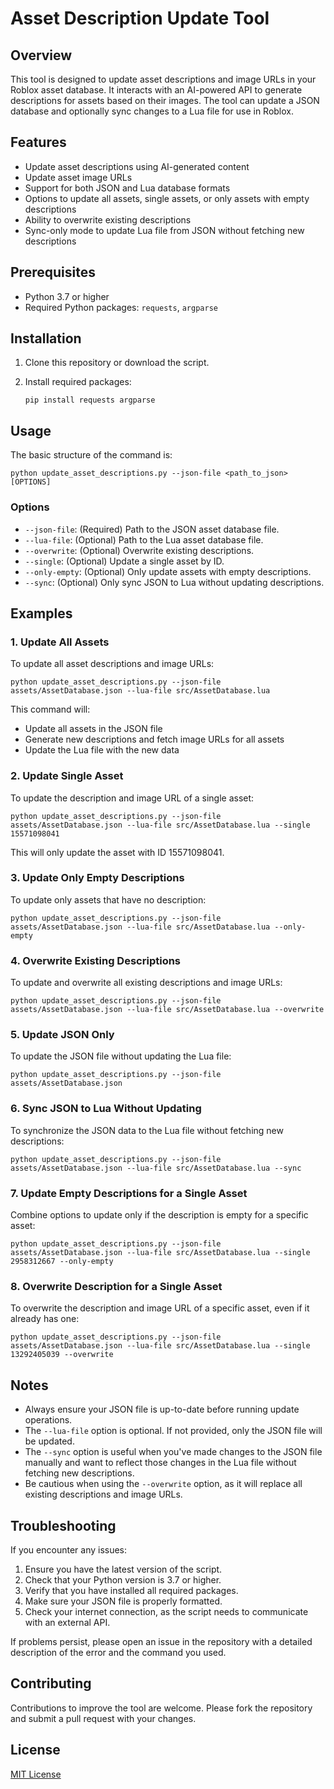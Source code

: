 
# Asset Description Update Tool

## Overview

This tool is designed to update asset descriptions and image URLs in your Roblox asset database. It interacts with an AI-powered API to generate descriptions for assets based on their images. The tool can update a JSON database and optionally sync changes to a Lua file for use in Roblox.

## Features

- Update asset descriptions using AI-generated content
- Update asset image URLs
- Support for both JSON and Lua database formats
- Options to update all assets, single assets, or only assets with empty descriptions
- Ability to overwrite existing descriptions
- Sync-only mode to update Lua file from JSON without fetching new descriptions

## Prerequisites

- Python 3.7 or higher
- Required Python packages: `requests`, `argparse`

## Installation

1. Clone this repository or download the script.
2. Install required packages:

   ```
   pip install requests argparse
   ```

## Usage

The basic structure of the command is:

```
python update_asset_descriptions.py --json-file <path_to_json> [OPTIONS]
```

### Options

- `--json-file`: (Required) Path to the JSON asset database file.
- `--lua-file`: (Optional) Path to the Lua asset database file.
- `--overwrite`: (Optional) Overwrite existing descriptions.
- `--single`: (Optional) Update a single asset by ID.
- `--only-empty`: (Optional) Only update assets with empty descriptions.
- `--sync`: (Optional) Only sync JSON to Lua without updating descriptions.

## Examples

### 1. Update All Assets

To update all asset descriptions and image URLs:

```
python update_asset_descriptions.py --json-file assets/AssetDatabase.json --lua-file src/AssetDatabase.lua
```

This command will:
- Update all assets in the JSON file
- Generate new descriptions and fetch image URLs for all assets
- Update the Lua file with the new data

### 2. Update Single Asset

To update the description and image URL of a single asset:

```
python update_asset_descriptions.py --json-file assets/AssetDatabase.json --lua-file src/AssetDatabase.lua --single 15571098041
```

This will only update the asset with ID 15571098041.

### 3. Update Only Empty Descriptions

To update only assets that have no description:

```
python update_asset_descriptions.py --json-file assets/AssetDatabase.json --lua-file src/AssetDatabase.lua --only-empty
```

### 4. Overwrite Existing Descriptions

To update and overwrite all existing descriptions and image URLs:

```
python update_asset_descriptions.py --json-file assets/AssetDatabase.json --lua-file src/AssetDatabase.lua --overwrite
```

### 5. Update JSON Only

To update the JSON file without updating the Lua file:

```
python update_asset_descriptions.py --json-file assets/AssetDatabase.json
```

### 6. Sync JSON to Lua Without Updating

To synchronize the JSON data to the Lua file without fetching new descriptions:

```
python update_asset_descriptions.py --json-file assets/AssetDatabase.json --lua-file src/AssetDatabase.lua --sync
```

### 7. Update Empty Descriptions for a Single Asset

Combine options to update only if the description is empty for a specific asset:

```
python update_asset_descriptions.py --json-file assets/AssetDatabase.json --lua-file src/AssetDatabase.lua --single 2958312667 --only-empty
```

### 8. Overwrite Description for a Single Asset

To overwrite the description and image URL of a specific asset, even if it already has one:

```
python update_asset_descriptions.py --json-file assets/AssetDatabase.json --lua-file src/AssetDatabase.lua --single 13292405039 --overwrite
```

## Notes

- Always ensure your JSON file is up-to-date before running update operations.
- The `--lua-file` option is optional. If not provided, only the JSON file will be updated.
- The `--sync` option is useful when you've made changes to the JSON file manually and want to reflect those changes in the Lua file without fetching new descriptions.
- Be cautious when using the `--overwrite` option, as it will replace all existing descriptions and image URLs.

## Troubleshooting

If you encounter any issues:

1. Ensure you have the latest version of the script.
2. Check that your Python version is 3.7 or higher.
3. Verify that you have installed all required packages.
4. Make sure your JSON file is properly formatted.
5. Check your internet connection, as the script needs to communicate with an external API.

If problems persist, please open an issue in the repository with a detailed description of the error and the command you used.

## Contributing

Contributions to improve the tool are welcome. Please fork the repository and submit a pull request with your changes.

## License

[MIT License](LICENSE)
